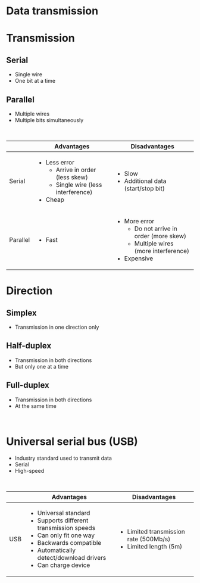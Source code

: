 # Data transmission

# Transmission

## Serial

- Single wire
- One bit at a time

## Parallel

- Multiple wires
- Multiple bits simultaneously

<br>

|          | Advantages                                                                                                                      | Disadvantages                                                                                                                                 |
| -------- | ------------------------------------------------------------------------------------------------------------------------------- | --------------------------------------------------------------------------------------------------------------------------------------------- |
| Serial   | <ul><li>Less error<ul><li>Arrive in order (less skew)</li><li>Single wire (less interference)</li></ul></li><li>Cheap</li></ul> | <ul><li>Slow</li><li>Additional data (start/stop bit)</li></ul>                                                                               |
| Parallel | <ul><li>Fast</li></ul>                                                                                                          | <ul><li>More error<ul><li>Do not arrive in order (more skew)</li><li>Multiple wires (more interference)</li></ul></li><li>Expensive</li></ul> |

# Direction

## Simplex

- Transmission in one direction only

## Half-duplex

- Transmission in both directions
- But only one at a time

## Full-duplex

- Transmission in both directions
- At the same time

<br>

# Universal serial bus (USB)

- Industry standard used to transmit data
- Serial
- High-speed

<br>

|     | Advantages                                                                                                                                                                                                            | Disadvantages                                                                     |
| --- | --------------------------------------------------------------------------------------------------------------------------------------------------------------------------------------------------------------------- | --------------------------------------------------------------------------------- |
| USB | <ul><li>Universal standard</li><li>Supports different transmission speeds</li><li>Can only fit one way</li><li>Backwards compatible</li><li>Automatically detect/download drivers</li><li>Can charge device</li></ul> | <ul><li>Limited transmission rate (500Mb/s)</li><li>Limited length (5m)</li></ul> |
